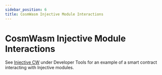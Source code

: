 ```yaml
---
sidebar_position: 6
title: CosmWasm Injective Module Interactions
---
```


# CosmWasm Injective Module Interactions

See [Injective CW](../../../docs/develop/tools/injectivecw/) under Developer Tools for an example of a smart contract interacting with Injective modules.
